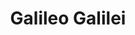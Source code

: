---
title: "Galileo Galilei"
cc-type: person
hashtag: "galileo-galilei"
born-on: 1564-02-15
died-on: 1642-01-08
tags:
  - Italian
  - Scientist
  - Astronomer
  - Human Being
  - dead at the moment
---